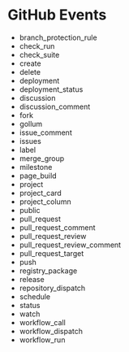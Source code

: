 # GitHub Events

- branch_protection_rule
- check_run
- check_suite
- create
- delete
- deployment
- deployment_status
- discussion
- discussion_comment
- fork
- gollum
- issue_comment
- issues
- label
- merge_group
- milestone
- page_build
- project
- project_card
- project_column
- public
- pull_request
- pull_request_comment
- pull_request_review
- pull_request_review_comment
- pull_request_target
- push
- registry_package
- release
- repository_dispatch
- schedule
- status
- watch
- workflow_call
- workflow_dispatch
- workflow_run
